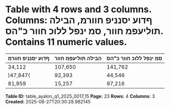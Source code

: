 # Table with 4 rows and 3 columns. Columns: ףדוע יסנניפ חוורמ, הבילה תוליעפמ חוור, סמ ינפל ללוכ חוור כ"הס. Contains 11 numeric values.

| ףדוע יסנניפ חוורמ | הבילה תוליעפמ חוור | סמ ינפל ללוכ חוור כ"הס |
|---|---|---|
| 34,112 | 107,650 | 141,762 | 4-6/2025 |
| )47,847( | 92,393 | 44,546 | 4-6/2024 |
| 81,959 | 15,257 | 97,216 | יוניש |

**Table ID:** table_ayalon_q1_2025_0017_15
**Page:** 23
**Rows:** 4
**Columns:** 3
**Created:** 2025-08-27T20:30:28.982145
